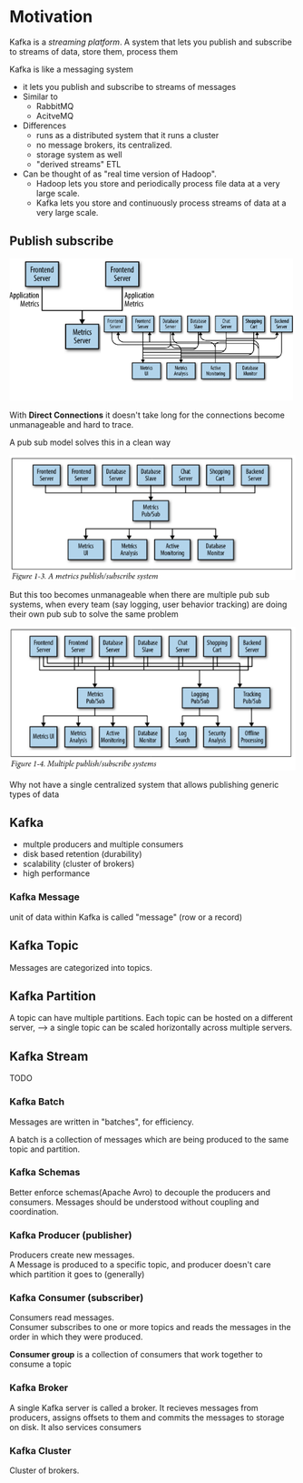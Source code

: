 # Motivation

Kafka is a _streaming platform_. A system that lets you publish and subscribe to streams of data, store them, process them

Kafka is like a messaging system

- it lets you publish and subscribe to streams of messages
- Similar to
  - RabbitMQ
  - AcitveMQ
- Differences
  - runs as a distributed system that it runs a cluster
  - no message brokers, its centralized.
  - storage system as well
  - "derived streams" ETL
- Can be thought of as "real time version of Hadoop".
  - Hadoop lets you store and periodically process file data at a very large scale.
  - Kafka lets you store and continuously process streams of data at a very large scale.

## Publish subscribe

![](../assets/kafka-01.png)

With **Direct Connections** it doesn't take long for the connections become unmanageable and hard to trace.

A pub sub model solves this in a clean way

![](../assets/kafka-02.png)

But this too becomes unmanageable when there are multiple pub sub systems, when every team (say logging, user behavior tracking) are doing their own pub sub to solve the same problem

![](../assets/kafka-03.png)

Why not have a single centralized system that allows publishing generic types of data

## Kafka

- multple producers and multiple consumers
- disk based retention (durability)
- scalability (cluster of brokers)
- high performance

### Kafka Message

unit of data within Kafka is called "message" (row or a record)

## Kafka Topic

Messages are categorized into topics.

## Kafka Partition

A topic can have multiple partitions.
Each topic can be hosted on a different server, --> a single topic can be scaled horizontally across multiple servers.

## Kafka Stream

TODO

### Kafka Batch

Messages are written in "batches", for efficiency.

A batch is a collection of messages which are being produced to the same topic and partition.

### Kafka Schemas

Better enforce schemas(Apache Avro) to decouple the producers and consumers. Messages should be understood without coupling and coordination.

### Kafka Producer (publisher)

Producers create new messages.<br>A Message is produced to a specific topic, and producer doesn't care which partition it goes to (generally)

### Kafka Consumer (subscriber)

Consumers read messages. <br>Consumer subscribes to one or more topics and reads the messages in the order in which they were produced.

**Consumer group** is a collection of consumers that work together to consume a topic

### Kafka Broker

A single Kafka server is called a broker. It recieves messages from producers, assigns offsets to them and commits the messages to storage on disk. It also services consumers

### Kafka Cluster

Cluster of brokers.
